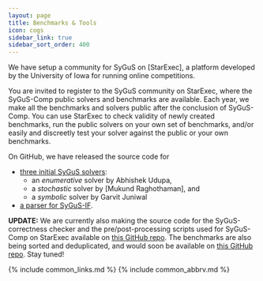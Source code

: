 ```yaml
---
layout: page
title: Benchmarks & Tools
icon: cogs
sidebar_link: true
sidebar_sort_order: 400
---
```


We have setup a community for SyGuS on [StarExec],
a platform developed by the University of Iowa for running online competitions.

You are invited to register to the SyGuS community on StarExec,
where the SyGuS-Comp public solvers and benchmarks are available.
Each year, we make all the benchmarks and solvers public after the conclusion of SyGuS-Comp.
You can use StarExec to check validity of newly created benchmarks,
run the public solvers on your own set of benchmarks,
and/or easily and discreetly test your solver against the public or your own benchmarks.

On GitHub, we have released the source code for
- [three initial SyGuS solvers](https://github.com/rishabhs/sygus-comp14/tree/master/solvers):
    - an _enumerative_ solver by Abhishek Udupa,
    - a _stochastic_ solver by [Mukund Raghothaman], and
    - a _symbolic_ solver by Garvit Juniwal
- [a parser for SyGuS-IF](https://github.com/rishabhs/sygus-comp14/tree/master/parser/synthlib2parser).

**UPDATE:**
We are currently also making the source code for the SyGuS-correctness checker and
the pre/post-processing scripts used for SyGuS-Comp on StarExec available on
[this GitHub repo](https://github.com/SyGuS-Org/tools).
The benchmarks are also being sorted and deduplicated, and would soon be available on
[this GitHub repo](https://github.com/SyGuS-Org/benchmarks).
Stay tuned!

{% include common_links.md %}
{% include common_abbrv.md %}